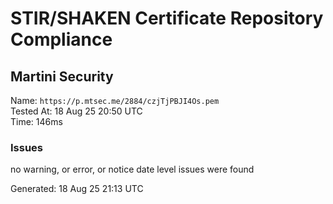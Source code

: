 # STIR/SHAKEN Certificate Repository Compliance

## Martini Security

Name: `https://p.mtsec.me/2884/czjTjPBJI4Os.pem`\
Tested At: 18 Aug 25 20:50 UTC\
Time: 146ms

### Issues

no warning, or error, or notice date level issues were found

Generated: 18 Aug 25 21:13 UTC
